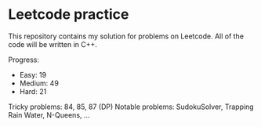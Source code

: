 # Leetcode practice

This repository contains my solution for problems on Leetcode. All of the code will be written in C++.

Progress:

- Easy: 19
- Medium: 49
- Hard: 21

Tricky problems: 84, 85, 87 (DP)
Notable problems: SudokuSolver, Trapping Rain Water, N-Queens, ...

